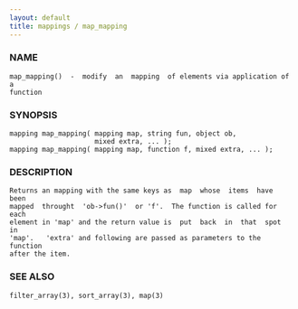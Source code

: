 ```yaml
---
layout: default
title: mappings / map_mapping
---
```


### NAME

    map_mapping()  -  modify  an  mapping  of elements via application of a
    function


### SYNOPSIS

    mapping map_mapping( mapping map, string fun, object ob,
                         mixed extra, ... );
    mapping map_mapping( mapping map, function f, mixed extra, ... );


### DESCRIPTION

    Returns an mapping with the same keys as  map  whose  items  have  been
    mapped  throught  'ob->fun()'  or 'f'.  The function is called for each
    element in 'map' and the return value is  put  back  in  that  spot  in
    'map'.   'extra' and following are passed as parameters to the function
    after the item.


### SEE ALSO

    filter_array(3), sort_array(3), map(3)
